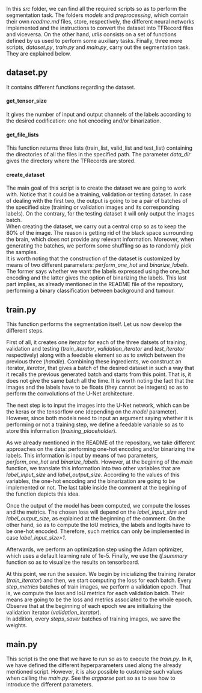 In this _src_ folder, we can find all the required scripts so as to perform the segmentation task. The folders _models_ and _preprocessing_, which contain their own _readme.md_ files, store, respectively, the different neural networks implemented and the instructions to convert the dataset into TFRecord files and viceversa. On the other hand, _utils_ consists on a set of functions defined by us used to perform some auxiliary tasks. Finally, three more scripts, _dataset.py_, _train.py_ and _main.py_, carry out the segmentation task. They are explained below.

## dataset.py
It contains different functions regarding the dataset.

#### get_tensor_size

It gives the number of input and output channels of the labels according to the desired codification: one hot encoding and/or binarization.

#### get_file_lists

This function returns three lists (train_list, valid_list and test_list) containing the directories of all the files in the specified path. The parameter _data_dir_ gives the directory where the TFRecords are stored.

#### create_dataset
The main goal of this script is to create the dataset we are going to work with. Notice that it could be a training, validation or testing dataset. In case of dealing with the first two, the output is going to be a pair of batches of the specified size (training or validation images and its corresponding labels). On the contrary, for the testing dataset it will only output the images batch. \
When creating the dataset, we carry out a central crop so as to keep the 80% of the image. The reason is getting rid of the black space surrounding the brain, which does not provide any relevant information. Moreover, when generating the batches, we perform some shuffling so as to randomly pick the samples.\
It is worth noting that the construction of the dataset is customized by means of two different parameters: _perform_one_hot_ and _binarize_labels_. The former says whether we want the labels expressed using the one_hot encoding and the latter gives the option of binarizing the labels. This last part implies, as already mentioned in the README file of the repository, performing a binary classification between background and tumour.   


## train.py

This function performs the segmentation itself. Let us now develop the different steps.

First of all, it creates one iterator for each of the three datsets of training, validation and testing (_train_iterator_, _validation_iterator_ and _test_iterator_ respectively) along with a feedable element so as to switch between the previous three (_handle_). Combining these ingredients, we construct an iterator, _iterator_, that gives a batch of the desired dataset in such a way that it recalls the previous generated batch and starts from this point. That is, it does not give the same batch all the time. It is worth noting the fact that the images and the labels have to be floats (they cannot be integers) so as to perform the convolutions of the U-Net architecture.

The next step is to input the images into the U-Net network, which can be the keras or the tensorflow one (depending on the _model_ parameter). However, since both models need to input an argument saying whether it is performing or not a training step, we define a feedable variable so as to store this information (_training_placeholder_).   

As we already mentioned in the README of the repository, we take different approaches on the data: performing one-hot encoding and/or binarizing the labels. This information is input by means of two parameters, _perform_one_hot_ and _binarize_labels_. However, at the begining of the _main_ function, we translate this information into two other variables that are _label_input_size_ and _label_output_size_. According to the values of this variables, the one-hot encoding and the binarization are going to be implemented or not. The last table inside the comment at the begining of the function depicts this idea.

Once the output of the model has been computed, we compute the losses and the metrics. The chosen loss will depend on the _label_input_size_ and _label_output_size_, as explained at the beginning of the comment. On the other hand, so as to compute the IoU metrics, the labels and logits have to be one-hot encoded. Therefore, such metrics can only be implemented in case _label_input_size>1_.

Afterwards, we perform an optimization step using the Adam optimizer, which uses a default learning rate of 1e-5. Finally, we use the _tf.summary_ function so as to visualize the results on tensorboard.

At this point, we run the session. We begin by inicializing the training iterator (_train_iterator_) and then, we start computing the loss for each batch. Every _step_metrics_ batches of train images, we perform a validation epoch. That is, we compute the loss and IoU metrics for each validation batch. Their means are going to be the loss and metrics associated to the whole epoch. Observe that at the beginning of each epoch we are initializing the validation iterator (_validation_iterator_).\
In addition, every _steps_saver_ batches of training images, we save the weights.


## main.py

This script is the one that we have to run so as to execute the _train.py_. In it, we have defined the different hyperparameters used along the already mentioned script. However, it is also possible to customize such values when calling the _main.py_. See the _argparse_ part so as to see how to introduce the different parameters.
